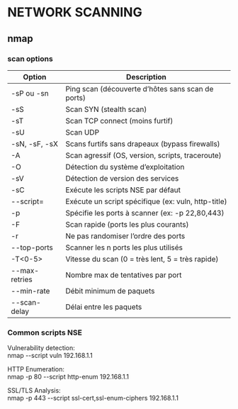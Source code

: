 # NETWORK SCANNING
## nmap
### scan options
| Option        | Description                                       |
|---------------|---------------------------------------------------|
| -sP ou -sn    | Ping scan (découverte d’hôtes sans scan de ports) |
| -sS           | Scan SYN (stealth scan)                           | 
| -sT           | Scan TCP connect (moins furtif)                   | 
| -sU           | Scan UDP                                          | 
| -sN, -sF, -sX | Scans furtifs sans drapeaux (bypass firewalls)    |  
| -A             | Scan agressif (OS, version, scripts, traceroute)    |   
| -O             | Détection du système d’exploitation                 |   
| -sV            | Détection de version des services                   |  
| -sC            | Exécute les scripts NSE par défaut                  |   
| --script=<nom> | Exécute un script spécifique (ex: vuln, http-title) |  
| -p <ports>      | Spécifie les ports à scanner (ex: -p 22,80,443) |  
| -F              | Scan rapide (ports les plus courants)           |  
| -r              | Ne pas randomiser l’ordre des ports             |   
| --top-ports <n> | Scanner les n ports les plus utilisés           |  
| -T<0-5>              | Vitesse du scan (0 = très lent, 5 = très rapide) |   
| --max-retries <n>    | Nombre max de tentatives par port                |  
| --min-rate <n>       | Débit minimum de paquets                         |   
| --scan-delay <temps> | Délai entre les paquets                          | 

### Common scripts NSE
Vulnerability detection:  
nmap --script vuln 192.168.1.1  
  
HTTP Enumeration:  
nmap -p 80 --script http-enum 192.168.1.1  
  
SSL/TLS Analysis:  
nmap -p 443 --script ssl-cert,ssl-enum-ciphers 192.168.1.1  
